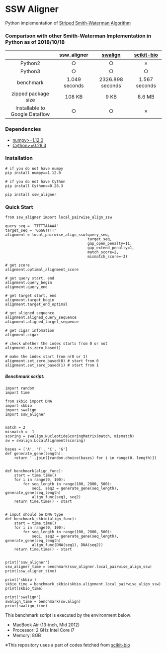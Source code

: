 # SSW Aligner

Python implementation of [Striped Smith-Waterman Algorithm](https://academic.oup.com/bioinformatics/article/23/2/156/205631)

### Comparison with other Smith-Waterman Implementation in Python as of 2018/10/18
|| ssw_aligner | [swalign]() | [scikit-bio](https://github.com/biocore/scikit-bio) |
|:---:|:---:|:---:|:---:|
| Python2 | ○ | ○ | ✗ |
| Python3 | ○ | ○ | ○ |
| benchmark | 1.049 seconds | 2326.898 seconds | 1.567 seconds |
| zipped package size | 108 KB | 9 KB | 8.6 MB |
| Installable to Google Dataflow | ○ | ○ | ✗ |

### Dependencies
- [numpy>=1.12.0](http://www.numpy.org/)
- [Cython>=0.28.3](https://cython.org/)

### Installation
```
# if you do not have numpy
pip install numpy==1.12.0

# if you do not have Cython
pip install Cython==0.28.3

pip install ssw_aligner
```

### Quick Start
```
from ssw_aligner import local_pairwise_align_ssw

query_seq = 'TTTTTAAAAA'
target_seq = 'GGGGTTTT'
alignment = local_pairwise_align_ssw(query_seq,
                                     target_seq,
                                     gap_open_penalty=11,
                                     gap_extend_penalty=1,
                                     match_score=2,
                                     mismatch_score=-3)

# get score
alignment.optimal_alignment_score

# get query start, end
alignment.query_begin
alignment.query_end

# get target start, end
alignment.target_begin
alignment.target_end_optimal

# get aligned sequence
alignment.aligned_query_sequence
alignment.aligned_target_sequence

# get cigar infomation
alignment.cigar

# check whether the index starts from 0 or not
alignment.is_zero_based()

# make the index start from n(0 or 1)
alignment.set_zero_based(0) # start from 0
alignment.set_zero_based(1) # start from 1
```

##### Benchmark script:
```
import random
import time

from skbio import DNA
import skbio
import swalign
import ssw_aligner


match = 2
mismatch = -1
scoring = swalign.NucleotideScoringMatrix(match, mismatch)
sw = swalign.LocalAlignment(scoring)

bases = ['A', 'T', 'C', 'G']
def generate_gene(length):
    return ''.join([random.choice(bases) for i in range(0, length)])


def benchmark(align_func):
    start = time.time()
    for i in range(0, 100):
        for seq_length in range(100, 2000, 500):
            seq1, seq2 = generate_gene(seq_length), generate_gene(seq_length)
            align_func(seq1, seq2)
    return time.time() - start


# input should be DNA type
def benchmark_skbio(align_func):
    start = time.time()
    for i in range(0, 100):
        for seq_length in range(100, 2000, 500):
            seq1, seq2 = generate_gene(seq_length), generate_gene(seq_length)
            align_func(DNA(seq1), DNA(seq2))
    return time.time() - start


print('ssw_aligner')
ssw_aligner_time = benchmark(ssw_aligner.local_pairwise_align_ssw)
print(ssw_aligner_time)

print('skbio')
skbio_time = benchmark_skbio(skbio.alignment.local_pairwise_align_ssw)
print(skbio_time)

print('swalign')
swalign_time = benchmark(sw.align)
print(swalign_time)

```

This benchmark script is executed by the environment below:
- MacBook Air (13-inch, Mid 2012)
- Processor: 2 GHz Intel Core i7
- Memory: 8GB

※This repository uses a part of codes fetched from [scikit-bio](https://github.com/biocore/scikit-bio)
